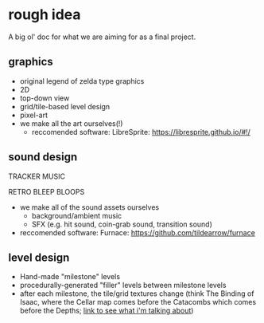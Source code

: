 # rough idea
A big ol' doc for what we are aiming for as a final project.

## graphics
- original legend of zelda type graphics
- 2D
- top-down view
- grid/tile-based level design
- pixel-art
- we make all the art ourselves(!)
  - reccomended software: LibreSprite: https://libresprite.github.io/#!/

## sound design
TRACKER MUSIC

RETRO BLEEP BLOOPS

- we make all of the sound assets ourselves
  - background/ambient music
  - SFX (e.g. hit sound, coin-grab sound, transition sound)
- reccomended software: Furnace: https://github.com/tildearrow/furnace

## level design
- Hand-made "milestone" levels
- procedurally-generated "filler" levels between milestone levels
- after each milestone, the tile/grid textures change (think The Binding of Isaac, where the Cellar map comes before the Catacombs which comes before the Depths; [link to see what i'm talking about](https://bindingofisaacrebirth.wiki.gg/wiki/Chapters))
